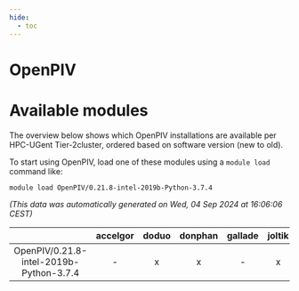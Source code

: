 ```yaml
---
hide:
  - toc
---
```


OpenPIV
=======

# Available modules


The overview below shows which OpenPIV installations are available per HPC-UGent Tier-2cluster, ordered based on software version (new to old).

To start using OpenPIV, load one of these modules using a `module load` command like:

```shell
module load OpenPIV/0.21.8-intel-2019b-Python-3.7.4
```

*(This data was automatically generated on Wed, 04 Sep 2024 at 16:06:06 CEST)*  

| |accelgor|doduo|donphan|gallade|joltik|shinx|skitty|
| :---: | :---: | :---: | :---: | :---: | :---: | :---: | :---: |
|OpenPIV/0.21.8-intel-2019b-Python-3.7.4|-|x|x|-|x|-|x|
